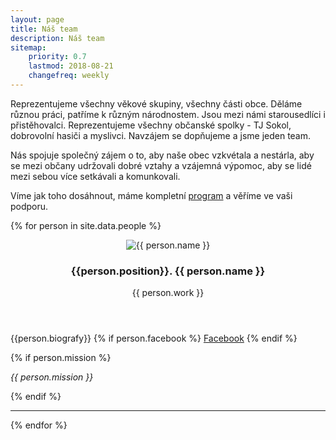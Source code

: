 ```yaml
---
layout: page
title: Náš team 
description: Náš team
sitemap:
    priority: 0.7
    lastmod: 2018-08-21
    changefreq: weekly
---
```

Reprezentujeme všechny věkové skupiny, všechny části obce. 
Děláme různou práci, patříme k různým národnostem. Jsou mezi námi
starousedlíci i přistěhovalci. Reprezentujeme všechny občanské spolky -
TJ Sokol, dobrovolní hasiči a myslivci. Navzájem se dopňujeme a jsme 
jeden team. 

Nás spojuje společný zájem o to, aby naše obec vzkvétala a nestárla,
aby se mezi občany udržovali dobré vztahy a vzájemná výpomoc, 
aby se lidé mezi sebou více setkávali a komunkovali. 
<!--aby i v naší vesnici pravda a láska zvítězili nad lží a nenávistí.-->

Víme jak toho dosáhnout, máme kompletní <a href="/program">program</a> 
a věříme ve vaši podporu.


{% for person in site.data.people %}
<div class="box">
<header>
<img class="image left" src="/images/persons/{{  person.id }}.jpg" alt="{{ person.name }}" />
<h3>{{person.position}}. {{ person.name }}</h3>
<p>{{ person.work }}</p>
</header>
<p>
{{person.biografy}}
{% if person.facebook %}
<a href="https://www.facebook.com/{{person.facebook}}" class="icon fa-facebook"><span class="label">Facebook</span></a>
{% endif %}
</p>
{% if person.mission %}
<p><em>{{ person.mission }}</em></p>
{% endif %}
<hr style="clear:left;">
</div>
{% endfor %}
